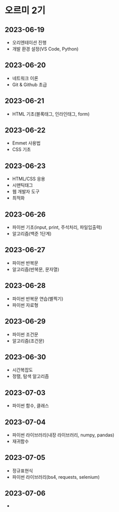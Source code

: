 # 오르미 2기
## 2023-06-19
- 오리엔테이션 진행
- 개발 환경 설정(VS Code, Python)

## 2023-06-20
- 네트워크 이론
- Git & Github 초급

## 2023-06-21
- HTML 기초(블록태그, 인라인태그, form)

## 2023-06-22
- Emmet 사용법
- CSS 기초

## 2023-06-23
- HTML/CSS 응용
- 시맨틱태그
- 웹 개발자 도구
- 최적화

## 2023-06-26
- 파이썬 기초(input, print, 주석처리, 파일입출력)
- 알고리즘(백준 1단계)

## 2023-06-27
- 파이썬 반복문
- 알고리즘(반복문, 문자열)

## 2023-06-28
- 파이썬 반복문 연습(별찍기)
- 파이썬 자료형

## 2023-06-29
- 파이썬 조건문
- 알고리즘(조건문)

## 2023-06-30
- 시간복잡도
- 정렬, 탐색 알고리즘

## 2023-07-03
- 파이썬 함수, 클래스

## 2023-07-04
- 파이썬 라이브러리(내장 라이브러리, numpy, pandas)
- 재귀함수

## 2023-07-05
- 정규표현식
- 파이썬 라이브러리(bs4, requests, selenium)

## 2023-07-06
- 